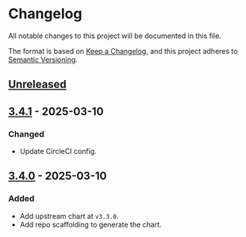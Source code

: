 # Changelog

All notable changes to this project will be documented in this file.

The format is based on [Keep a Changelog](https://keepachangelog.com/en/1.0.0/),
and this project adheres to [Semantic Versioning](https://semver.org/spec/v2.0.0.html).

## [Unreleased]

## [3.4.1] - 2025-03-10

### Changed

- Update CircleCI config.

## [3.4.0] - 2025-03-10

### Added

- Add upstream chart at `v3.3.0`.
- Add repo scaffolding to generate the chart.

[Unreleased]: https://github.com/giantswarm/vsphere-csi-driver-app/compare/v3.4.1...HEAD
[3.4.1]: https://github.com/giantswarm/vsphere-csi-driver-app/compare/v3.4.0...v3.4.1
[3.4.0]: https://github.com/giantswarm/vsphere-csi-driver-app/releases/tag/v3.4.0
